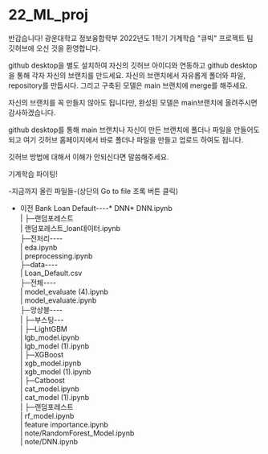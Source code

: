 # 22_ML_proj

반갑습니다!
광운대학교 정보융합학부 2022년도 1학기 기계학습 "큐빅" 프로젝트 팀 깃허브에 오신 것을 환영합니다.

github desktop을 별도 설치하여 자신의 깃허브 아이디와 연동하고
github desktop을 통해 각자 자신의 브랜치를 만드세요.
자신의 브랜치에서 자유롭게 폴더와 파일, repository를 만듭시다.
그리고 구축된 모델은 main 브랜치에 merge를 해주세요.

자신의 브랜치를 꼭 만들지 않아도 됩니다만,
완성된 모델은 main브랜치에 올려주시면 감사하겠습니다.

github desktop를 통해 main 브랜치나 자신이 만든 브랜치에 폴더나 파일을 만들어도 되고
여기 깃허브 홈페이지에서 바로 폴더나 파일을 만들고 업로드 하여도 됩니다.

깃허브 방법에 대해서 이해가 안되신다면 말씀해주세요.

기계학습 파이팅!

-지금까지 올린 파일들-(상단의 Go to file 초록 버튼 클릭)  
* 이전 Bank Loan Default----* DNN* DNN.ipynb  
  |         ├─랜덤포레스트  
  |                   랜덤포레스트_loan데이터.ipynb  
  ├─전처리----  
  |         eda.ipynb  
  |         preprocessing.ipynb  
  ├─data----  
  |         Loan_Default.csv  
  ├─전체----  
  |         model_evaluate (4).ipynb  
  |         model_evaluate.ipynb  
  ├─앙상블----  
  |         ├─부스팅---  
  |                   ├─LightGBM  
  |                              lgb_model.ipynb  
  |                              lgb_model (1).ipynb  
  |                   ├─XGBoost  
  |                              xgb_model.ipynb  
  |                              xgb_model (1).ipynb                   
  |                   ├─Catboost  
  |                             cat_model.ipynb  
  |                             cat_model (1).ipynb  
  |         ├─랜덤포레스트  
  |                   rf_model.ipynb  
  |                   feature importance.ipynb  
  | note/RandomForest_Model.ipynb  
  | note/DNN.ipynb  
